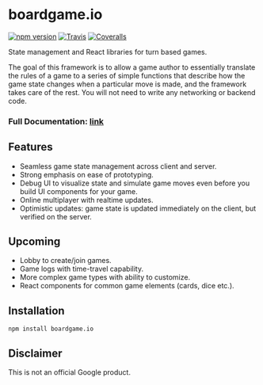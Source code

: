 # boardgame.io
[![npm version](https://badge.fury.io/js/boardgame.io.svg)](https://www.npmjs.com/package/boardgame.io)
[![Travis](https://img.shields.io/travis/google/boardgame.io/master.svg)](https://travis-ci.org/google/boardgame.io)
[![Coveralls](https://img.shields.io/coveralls/google/boardgame.io.svg)](https://coveralls.io/github/google/boardgame.io?branch=master)

State management and React libraries for turn based games.

The goal of this framework is to allow a game author to
essentially translate the rules of a game to a series of
simple functions that describe how the game state changes
when a particular move is made, and the framework takes
care of the rest. You will not need to write any
networking or backend code.

### Full Documentation: [link](https://google.github.io/boardgame.io/)

## Features

* Seamless game state management across client and server.
* Strong emphasis on ease of prototyping.
* Debug UI to visualize state and simulate game moves even before you build UI components for your game.
* Online multiplayer with realtime updates.
* Optimistic updates: game state is updated immediately on the client, but verified on the server.

## Upcoming

* Lobby to create/join games.
* Game logs with time-travel capability.
* More complex game types with ability to customize.
* React components for common game elements (cards, dice etc.).

## Installation

```
npm install boardgame.io
```

## Disclaimer

This is not an official Google product.
